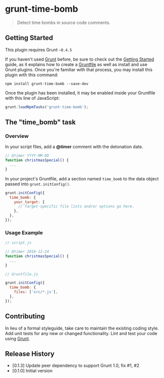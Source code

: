 # grunt-time-bomb

> Detect time bombs in source code comments.

## Getting Started
This plugin requires Grunt `~0.4.5`

If you haven't used [Grunt](http://gruntjs.com/) before, be sure to check out the [Getting Started](http://gruntjs.com/getting-started) guide, as it explains how to create a [Gruntfile](http://gruntjs.com/sample-gruntfile) as well as install and use Grunt plugins. Once you're familiar with that process, you may install this plugin with this command:

```shell
npm install grunt-time-bomb --save-dev
```

Once the plugin has been installed, it may be enabled inside your Gruntfile with this line of JavaScript:

```js
grunt.loadNpmTasks('grunt-time-bomb');
```

## The "time_bomb" task

### Overview

In your script files, add a **@timer** comment with the detonation date. 
```js
// @timer YYYY-MM-DD
function christmasSpecial() {
  ...
}
```

In your project's Gruntfile, add a section named `time_bomb` to the data object passed into `grunt.initConfig()`.
```js
grunt.initConfig({
  time_bomb: {
    your_target: {
      // Target-specific file lists and/or options go here.
    },
  },
});
```

### Usage Example

```js
// script.js

// @timer 2016-12-24
function christmasSpecial() {
  ...
}
```

```js
// Gruntfile.js

grunt.initConfig({
  time_bomb: {
    files: ['src/*.js'],
  },
});
```

## Contributing
In lieu of a formal styleguide, take care to maintain the existing coding style. Add unit tests for any new or changed functionality. Lint and test your code using [Grunt](http://gruntjs.com/).

## Release History
* [0.1.3] Update peer dependency to support Grunt 1.0, fix #1, #2
* [0.1.0] Initial version
